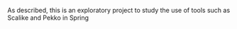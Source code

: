 As described, this is an exploratory project to study the use of tools such as Scalike and Pekko in Spring